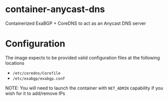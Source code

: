 # container-anycast-dns

Containerized ExaBGP + CoreDNS to act as an Anycast DNS server

# Configuration

The image expects to be provided valid configuration files at the following locations

* `/etc/coredns/Corefile`
* `/etc/exabgp/exabgp.conf`

NOTE: You will need to launch the container with `NET_ADMIN` capability if you wish for it to add/remove IPs
